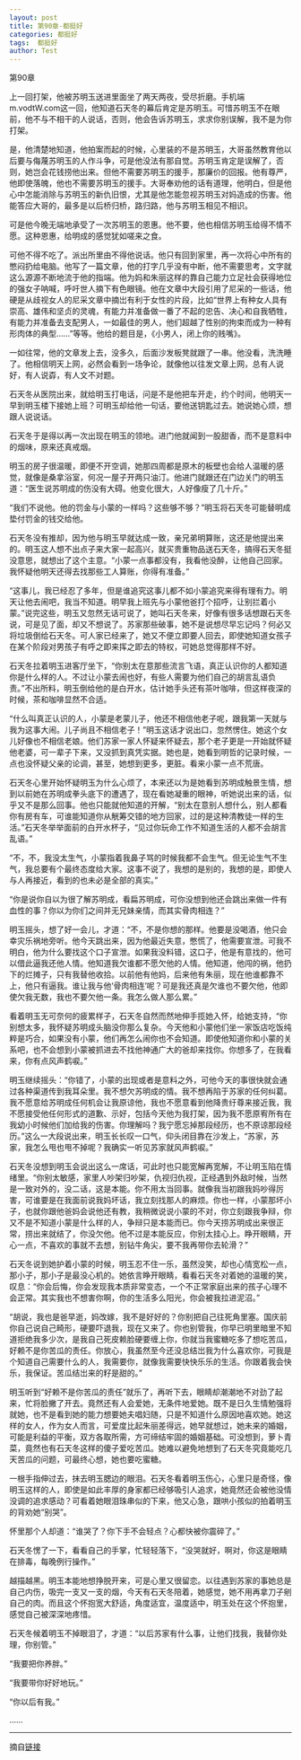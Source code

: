 ```yaml
---
layout: post
title: 第90章-都挺好
categories: 都挺好
tags:  都挺好
author: Test
---
```


第90章

上一回打架，他被苏明玉送进里面坐了两天两夜，受尽折磨。手机端 m.vodtW.com这一回，他知道石天冬的幕后肯定是苏明玉。可惜苏明玉不在眼前，他不与不相干的人说话，否则，他会告诉苏明玉，求求你别误解，我不是为你打架。



是，他清楚地知道，他拍案而起的时候，心里装的不是苏明玉，大哥虽然教育他以后要与侮蔑苏明玉的人作斗争，可是他没法有那自觉。苏明玉肯定是误解了，否则，她岂会花钱捞他出来。但他不需要苏明玉的援手，那廉价的回报。他有尊严，他即使落魄，他也不需要苏明玉的援手。大哥奉劝他的话有道理，他明白，但是他心中怎能消除与苏明玉的新仇旧恨，尤其是他怎能忽视苏明玉对妈造成的伤害。他能答应大哥的，最多是以后桥归桥，路归路，他与苏明玉相见不相识。



可是他今晚无端地承受了一次苏明玉的恩惠。他不要，他也相信苏明玉给得不情不愿。这种恩惠，给明成的感觉犹如嗟来之食。



可他不得不吃了。派出所里由不得他说话。他只有回到家里，再一次将心中所有的憋闷扔给电脑。他写了一篇文章，他的打字几乎没有中断，他不需要思考，文字就这么源源不断地流于他的指端。他为妈和朱丽这样的靠自己能力立足社会获得地位的强女子呐喊，呼吁世人摘下有色眼镜。他在文章中大段引用了尼采的一些话，他硬是从歧视女人的尼采文章中摘岀有利于女性的片段，比如“世界上有种女人具有崇高、雄伟和坚贞的灵魂，有能力并准备做一番了不起的忠告、决心和自我牺牲，有能力并准备去支配男人，一如最佳的男人，他们超越了性别的拘束而成为一种有形肉体的典型……”等等。他给的题目是，《小男人，闭上你的贱嘴》。



一如往常，他的文章发上去，没多久，后面沙发板凳就跟了一串。他没看，洗洗睡了。他相信明天上网，必然会看到一场争论，就像他以往发文章上网，总有人说好，有人说孬，有人文不对题。



石天冬从医院出来，就给明玉打电话，问是不是他把车开走，约个时间，他明天一早到明玉楼下接她上班？可明玉却给他一句话，要他送钥匙过去。她说她心烦，想跟人说说话。



石天冬于是得以再一次出现在明玉的领地。进门他就闻到一股甜香，而不是意料中的烟味，原来还真戒烟。



明玉的房子很温暖，即便不开空调，她那四周都是原木的板壁也会给人温暖的感觉，就像是桑拿浴室，何况一屋子开两只油汀。他进门就跟还在门边关门的明玉道：“医生说苏明成的伤没有大碍。他变化很大，人好像瘦了几十斤。”



“我们不说他。他的罚金与小蒙的一样吗？这些够不够？”明玉将石天冬可能替明成垫付罚金的钱交给他。



石天冬没有推却，因为他与明玉早就达成一致，亲兄弟明算账，这还是他提出来的。明玉这人想不出点子来大家一起高兴，就买贵重物品送石天冬，搞得石天冬挺没意思，就想出了这个主意。“小蒙一点事都没有，我看他没醉，让他自己回家。我怀疑他明天还得去找那些工人算账，你得有准备。”



“这事儿，我已经忍了多年，但是谁追究这事儿都不如小蒙追究来得有理有力。明天让他去闹吧，我当不知道。明早我上班先与小蒙他爸打个招呼，让别拦着小蒙。”说完这些，明玉又忽然无话可说了，她叫石天冬来，好像有很多话想跟石天冬说，可是见了面，却又不想说了。苏家那些破事，她不是说想尽早忘记吗？何必又将垃圾倒给石天冬。可人家已经来了，她又不便立即要人回去，即使她知道女孩子在某个阶段对男孩子有呼之即来挥之即去的特权，可她总觉得那样不好。



石天冬拉着明玉进客厅坐下，“你别太在意那些流言飞语，真正认识你的人都知道你是什么样的人。不过让小蒙去闹也好，有些人需要为他们自己的胡言乱语负责。”不出所料，明玉倒给他的是白开水，估计她手头还有茶叶咖啡，但这样夜深的时候，茶和咖啡显然不合适。



“什么叫真正认识的人，小蒙是老蒙儿子，他还不相信他老子呢，跟我第一天就与我为这事大闹。儿子尚且不相信老子！”明玉这话才说出口，忽然愣住。她这个女儿好像也不相信老娘。他们苏家一家人怀疑来怀疑去，那个老子更是一开始就怀疑他老婆，可一辈子下来，又没抓到真凭实据。她也是，她看到明哲的记录时候，一点也没怀疑父亲的论调，甚至，她想到更多，更脏。看来小蒙一点不荒唐。



石天冬心里开始怀疑明玉为什么心烦了，本来还以为是她看到苏明成触景生情，想到以前她在苏明成拳头底下的遭遇了，现在看她凝重的眼神，听她说出来的话，似乎又不是那么回事。他也只能就他知道的开解，“别太在意别人想什么，别人都看你有房有车，可谁能知道你从觥筹交错的地方回家，过的是这种清教徒一样的生活。”石天冬举举面前的白开水杯子，“见过你玩命工作不知道生活的人都不会胡言乱语。”



“不，不，我没太生气，小蒙指着我鼻子骂的时候我都不会生气。但无论生气不生气，我总要有个最终态度给大家。这事不说了，我想的是别的，我想的是，即使人与人再接近，看到的也未必是全部的真实。”



“你是说你自以为很了解苏明成，看扁苏明成，可你没想到他还会跳出来做一件有血性的事？你以为你们之间并无兄妹亲情，而其实骨肉相连？”



明玉摇头，想了好一会儿，才道：“不，不是你想的那样。他要是没喝酒，他只会幸灾乐祸地旁听。他今天跳出来，因为他最近失意，憋慌了，他需要宣泄。可我不明白，他为什么要找这个口子宣泄。如果我没料错，这口子，他是有意找的，他可以借此逼我还他人情。他知道我欠谁都不愿欠他的人情。他知道，他闯的祸，他扔下的烂摊子，只有我替他收拾。以前他有他妈，后来他有朱丽，现在他谁都靠不上，他只有逼我。谁让我与他‘骨肉相连’呢？可是我还真是欠谁也不要欠他，他即使欠我无数，我也不要欠他一条。我怎么做人那么累。”



看着明玉无可奈何的疲累样子，石天冬自然而然地伸手揽她入怀，给她支持，“你别想太多，我怀疑苏明成头脑没你那么复杂。今天他和小蒙他们坐一家饭店吃饭纯粹是巧合，如果没有小蒙，他们再怎么闹你也不会知道。即使他知道你和小蒙的关系吧，也不会想到小蒙被抓进去不找他神通广大的爸却来找你。你想多了，在我看来，你有点风声鹤唳。”



明玉继续摇头：“你错了，小蒙的出现或者是意料之外，可他今天的事很快就会通过各种渠道传到我耳朵里。我不想欠苏明成的情。我不想再陷于苏家的任何纠葛。我不愿意给苏明成任何机会让我原谅他，我也不愿意看到他降贵纡尊来接近我，我不愿接受他任何形式的道歉、示好，包括今天他为我打架，因为我不愿原宥所有在我幼小时候他们加给我的伤害。你理解吗？我宁愿忘掉那段经历，也不原谅那段经历。”这么一大段说出来，明玉长长叹一口气，仰头闭目靠在沙发上，“苏家，苏家，我怎么甩也甩不掉呢？我确实一听见苏家就风声鹤唳。”



石天冬没想到明玉会说出这么一席话，可此时也只能宽解再宽解，不让明玉陷在情绪里。“你别太敏感，家里人吵架归吵架，仇视归仇视，正经遇到外敌时候，当然是一致对外的，没二话，这是本能。你不用太当回事。就像我当初跟我妈吵得厉害，可谁要是在我面前说我妈坏话，我立刻找那人的麻烦。你也一样，小蒙那坏小子，也就你跟他爸妈会说他还有教，我稍微说说小蒙的不对，你立刻跟我争辩，你又不是不知道小蒙是什么样的人，争辩只是本能而已。你今天捞苏明成出来很正常，捞出来就结了，你没欠他。他不过是本能反应，你别太挂心上。睁开眼睛，开心一点，不喜欢的事就不去想，别钻牛角尖，要不我再带你去轮滑？”



石天冬说到她护着小蒙的时候，明玉忍不住一乐，虽然没笑，却也心情宽松一点，那小子，那小子是最没心机的。她依言睁开眼睛，看看石天冬对着她的温暖的笑，叹息：“你会后悔，你会发现我本质非常变态，一个不正常家庭出来的孩子心理不会正常。其实我也不想害你啊，你的生活多么阳光，你会被我拉进泥沼。”



“胡说，我也是爸早逝，妈改嫁，我不是好好的？你别把自己往死角里塞。国庆前你自己说自己畸形，硬要吓退我，现在又来了。你也别管我，你早已明里暗里不知道拒绝我多少次，是我自己死皮赖脸硬要缠上你，你就当我蜜糖吃多了想吃苦瓜，好赖不是你苦瓜的责任。你放心，我虽然至今还没总结岀我为什么喜欢你，可我是个知道自己需要什么的人，我需要你，就像我需要快快乐乐的生活。你跟着我会快乐，我保证。苦瓜结岀来的籽是甜的。”



明玉听到“好赖不是你苦瓜的责任”就乐了，再听下去，眼睛却潮潮地不对劲了起来，忙将脸撇了开去。竟然还有人会爱她，无条件地爱她。既不是日久生情勉强将就她，也不是看到她的能力想要她夫唱妇随，只是不知道什么原因地喜欢她。她这样的女人，作为女人而言，可爱度比起朱丽差得远，她早就想过，她未来的婚姻，可能是利益的平衡，双方各取所需，方可缔结牢固的婚姻基础。可没想到，萝卜青菜，竟然也有石天冬这样的傻子爱吃苦瓜。她难以避免地想到了石天冬究竟能吃几天苦瓜的问题，可最终心想，她也要吃蜜糖。



一根手指伸过去，抹去明玉腮边的眼泪。石天冬看着明玉伤心，心里只是奇怪，像明玉这样的人，即使是如此丰厚的身家都已经够吸引人追求，她竟然还会被他没情没调的追求感动？可看着她眼泪珠串似的下来，他又心急，跟哄小孩似的拍着明玉的背劝她“别哭”。



怀里那个人却道：“谁哭了？你下手不会轻点？心都快被你震碎了。”



石天冬愣了一下，看看自己的手掌，忙轻轻落下，“没哭就好，啊对，你这是眼睛在排毒，每晚例行操作。”



越描越黑。明玉本能地想挣脱开来，可是心里又很留恋。以往遇到苏家的事她总是自己内伤，吸完一支又一支的烟，今天有石天冬陪着，她感觉，她不用再拿刀子剜自己的肉。而且这个怀抱宽大舒适，角度适宜，温度适中，明玉处在这个怀抱里，感觉自己被深深地疼惜。



石天冬候着明玉不掉眼泪了，才道：“以后苏家有什么事，让他们找我，我替你处理，你别管。”



“我要把你养胖。”



“我要带你好好地玩。”



“你以后有我。”



……







*****

摘自[链接](https://m.vodtw.com/wapbook-53717-32938864/)